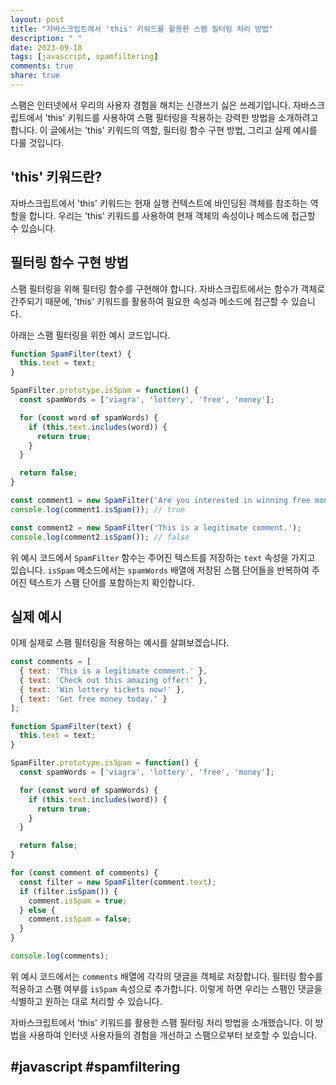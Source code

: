 ```yaml
---
layout: post
title: "자바스크립트에서 'this' 키워드를 활용한 스팸 필터링 처리 방법"
description: " "
date: 2023-09-18
tags: [javascript, spamfiltering]
comments: true
share: true
---
```


스팸은 인터넷에서 우리의 사용자 경험을 해치는 신경쓰기 싫은 쓰레기입니다. 자바스크립트에서 'this' 키워드를 사용하여 스팸 필터링을 적용하는 강력한 방법을 소개하려고 합니다. 이 글에서는 'this' 키워드의 역할, 필터링 함수 구현 방법, 그리고 실제 예시를 다룰 것입니다.

## 'this' 키워드란?

자바스크립트에서 'this' 키워드는 현재 실행 컨텍스트에 바인딩된 객체를 참조하는 역할을 합니다. 우리는 'this' 키워드를 사용하여 현재 객체의 속성이나 메소드에 접근할 수 있습니다.

## 필터링 함수 구현 방법

스팸 필터링을 위해 필터링 함수를 구현해야 합니다. 자바스크립트에서는 함수가 객체로 간주되기 때문에, 'this' 키워드를 활용하여 필요한 속성과 메소드에 접근할 수 있습니다.

아래는 스팸 필터링을 위한 예시 코드입니다.

```javascript
function SpamFilter(text) {
  this.text = text;
}

SpamFilter.prototype.isSpam = function() {
  const spamWords = ['viagra', 'lottery', 'free', 'money'];

  for (const word of spamWords) {
    if (this.text.includes(word)) {
      return true;
    }
  }

  return false;
}

const comment1 = new SpamFilter('Are you interested in winning free money?');
console.log(comment1.isSpam()); // true

const comment2 = new SpamFilter('This is a legitimate comment.');
console.log(comment2.isSpam()); // false
```

위 예시 코드에서 `SpamFilter` 함수는 주어진 텍스트를 저장하는 `text` 속성을 가지고 있습니다. `isSpam` 메소드에서는 `spamWords` 배열에 저장된 스팸 단어들을 반복하여 주어진 텍스트가 스팸 단어를 포함하는지 확인합니다.

## 실제 예시

이제 실제로 스팸 필터링을 적용하는 예시를 살펴보겠습니다.

```javascript
const comments = [
  { text: 'This is a legitimate comment.' },
  { text: 'Check out this amazing offer!' },
  { text: 'Win lottery tickets now!' },
  { text: 'Get free money today.' }
];

function SpamFilter(text) {
  this.text = text;
}

SpamFilter.prototype.isSpam = function() {
  const spamWords = ['viagra', 'lottery', 'free', 'money'];

  for (const word of spamWords) {
    if (this.text.includes(word)) {
      return true;
    }
  }

  return false;
}

for (const comment of comments) {
  const filter = new SpamFilter(comment.text);
  if (filter.isSpam()) {
    comment.isSpam = true;
  } else {
    comment.isSpam = false;
  }
}

console.log(comments);
```

위 예시 코드에서는 `comments` 배열에 각각의 댓글을 객체로 저장합니다. 필터링 함수를 적용하고 스팸 여부를 `isSpam` 속성으로 추가합니다. 이렇게 하면 우리는 스팸인 댓글을 식별하고 원하는 대로 처리할 수 있습니다.

자바스크립트에서 'this' 키워드를 활용한 스팸 필터링 처리 방법을 소개했습니다. 이 방법을 사용하여 인터넷 사용자들의 경험을 개선하고 스팸으로부터 보호할 수 있습니다.

## #javascript #spamfiltering